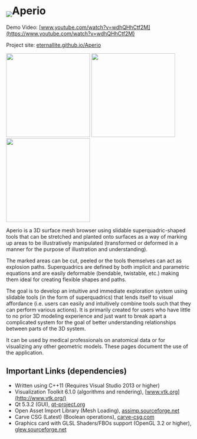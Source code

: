 # <img src="https://raw.githubusercontent.com/eternallite/Aperio/master/about_orig.png" valign="bottom" />Aperio  


Demo Video: [www.youtube.com/watch?v=wdhQHhCtf2M](https://www.youtube.com/watch?v=wdhQHhCtf2M)

Project site: [eternallite.github.io/Aperio](http://eternallite.github.io/Aperio)

<img src="https://raw.githubusercontent.com/eternallite/Aperio/master/screenshot_small.png" width="227px;" />
<img src="https://raw.githubusercontent.com/eternallite/Aperio/master/screenshot_small2.png" width="227px;" />
<img src="https://raw.githubusercontent.com/eternallite/Aperio/master/screenshot_small3.png" width="227px;" />

Aperio is a 3D surface mesh browser using slidable superquadric-shaped tools that can be stretched and planted onto surfaces as a way of marking up areas to be illustratively manipulated (transformed or deformed in a manner for the purpose of illustration and understanding).

The marked areas can be cut, peeled or the tools themselves can act as explosion paths. Superquadrics are defined by both implicit and parametric equations and are easily deformable (bendable, twistable, etc.) making them ideal for creating flexible shapes and paths.

The goal is to develop an intuitive and immediate exploration system using slidable tools (in the form of superquadrics) that lends itself to visual affordance (i.e. users can easily and intuitively combine tools such that they can perform various actions). It is primarily created for users who have little to no prior 3D modeling experience and just want to break apart a complicated system for the goal of better understanding relationships between parts of the 3D system.

It can be used by medical professionals on anatomical data or for visualizing any other geometric models. These pages document the use of the application.

## Important Links (dependencies)

* Written using C++11 (Requires Visual Studio 2013 or higher) <br />
* Visualization Toolkit 6.1.0 (algorithms and rendering), [www.vtk.org](http://www.vtk.org/) <br />
* Qt 5.3.2 (GUI), [qt-project.org](http://qt-project.org/) <br />
* Open Asset Import Library (Mesh Loading), [assimp.sourceforge.net](http://assimp.sourceforge.net/) <br />
* Carve CSG (Latest) (Boolean operations), [carve-csg.com](http://carve-csg.com/) <br />
* Graphics card with GLSL Shaders/FBOs support (OpenGL 3.2 or higher), [glew.sourceforge.net](http://glew.sourceforge.net/)
